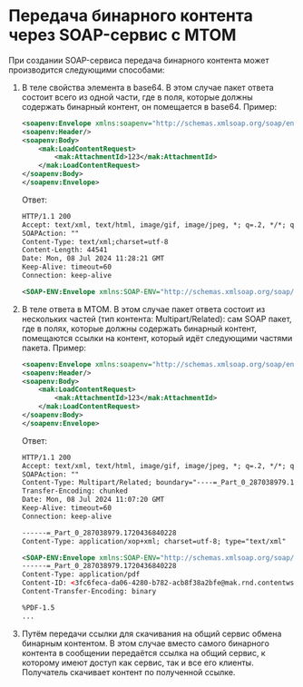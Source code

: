 # Передача бинарного контента через SOAP-сервис с MTOM

При создании SOAP-сервиса передача бинарного контента может производится следующими способами:
1. В теле свойства элемента в base64.
    В этом случае пакет ответа состоит всего из одной части, где в поля, которые должны содержать бинарный контент, он помещается в base64.
    Пример:
    ```xml
    <soapenv:Envelope xmlns:soapenv="http://schemas.xmlsoap.org/soap/envelope/" xmlns:mak="http://mak.rnd.contentws/">
    <soapenv:Header/>
    <soapenv:Body>
        <mak:LoadContentRequest>
            <mak:AttachmentId>123</mak:AttachmentId>
        </mak:LoadContentRequest>
    </soapenv:Body>
    </soapenv:Envelope>
    ```
    Ответ:
    ```xml
    HTTP/1.1 200 
    Accept: text/xml, text/html, image/gif, image/jpeg, *; q=.2, */*; q=.2
    SOAPAction: ""
    Content-Type: text/xml;charset=utf-8
    Content-Length: 44541
    Date: Mon, 08 Jul 2024 11:28:21 GMT
    Keep-Alive: timeout=60
    Connection: keep-alive

    <SOAP-ENV:Envelope xmlns:SOAP-ENV="http://schemas.xmlsoap.org/soap/envelope/"><SOAP-ENV:Header/><SOAP-ENV:Body><ns2:LoadContentResponse xmlns:ns2="http://mak.rnd.contentws/"><ns2:AttachmentId>123</ns2:AttachmentId><ns2:Filename>Тестовый файл.pdf</ns2:Filename><ns2:Content>JVBERi0xLjUKJeLjz9MKMSAwIG9iago8PCAKICAgL1R5cGUgL0NhdGFsb2cKICAgL1BhZ2V...
    ```
1. В теле ответа в MTOM.
    В этом случае пакет ответа состоит из нескольких частей (тип контента: Multipart/Related): сам SOAP пакет, где в полях, которые должны содержать бинарный контент, помещаются ссылки на контент, который идёт следующими частями пакета.
    Пример:
    ```xml
    <soapenv:Envelope xmlns:soapenv="http://schemas.xmlsoap.org/soap/envelope/" xmlns:mak="http://mak.rnd.contentws/">
    <soapenv:Header/>
    <soapenv:Body>
        <mak:LoadContentRequest>
            <mak:AttachmentId>123</mak:AttachmentId>
        </mak:LoadContentRequest>
    </soapenv:Body>
    </soapenv:Envelope>
    ```
    Ответ:
    ```xml
    HTTP/1.1 200 
    Accept: text/xml, text/html, image/gif, image/jpeg, *; q=.2, */*; q=.2
    SOAPAction: ""
    Content-Type: Multipart/Related; boundary="----=_Part_0_287038979.1720436840228"; type="application/xop+xml"; start-info="text/xml"
    Transfer-Encoding: chunked
    Date: Mon, 08 Jul 2024 11:07:20 GMT
    Keep-Alive: timeout=60
    Connection: keep-alive

    ------=_Part_0_287038979.1720436840228
    Content-Type: application/xop+xml; charset=utf-8; type="text/xml"

    <SOAP-ENV:Envelope xmlns:SOAP-ENV="http://schemas.xmlsoap.org/soap/envelope/"><SOAP-ENV:Header/><SOAP-ENV:Body><ns2:LoadContentResponse xmlns:ns2="http://mak.rnd.contentws/"><ns2:AttachmentId>123</ns2:AttachmentId><ns2:Filename>Тестовый файл.pdf</ns2:Filename><ns2:Content><xop:Include xmlns:xop="http://www.w3.org/2004/08/xop/include" href="cid:3fc6feca-da06-4280-b782-acb8f38a2bfe%40mak.rnd.contentws"/></ns2:Content></ns2:LoadContentResponse></SOAP-ENV:Body></SOAP-ENV:Envelope>
    ------=_Part_0_287038979.1720436840228
    Content-Type: application/pdf
    Content-ID: <3fc6feca-da06-4280-b782-acb8f38a2bfe@mak.rnd.contentws>
    Content-Transfer-Encoding: binary

    %PDF-1.5
    ...
    ```
1. Путём передачи ссылки для скачивания на общий сервис обмена бинарным контентом.
В этом случае вместо самого бинарного контента в сообщении передаётся ссылка на общий сервис, к которому имеют доступ как сервис, так и все его клиенты. Получатель скачивает контент по полученной ссылке.